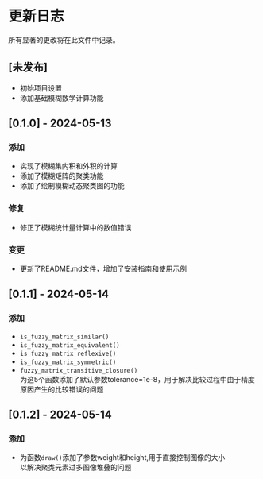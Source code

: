 # 更新日志

所有显著的更改将在此文件中记录。

## [未发布]

- 初始项目设置
- 添加基础模糊数学计算功能

## [0.1.0] - 2024-05-13

### 添加

- 实现了模糊集内积和外积的计算
- 添加了模糊矩阵的聚类功能
- 添加了绘制模糊动态聚类图的功能

### 修复

- 修正了模糊统计量计算中的数值错误

### 变更

- 更新了README.md文件，增加了安装指南和使用示例
## [0.1.1] - 2024-05-14

### 添加


- `is_fuzzy_matrix_similar()`
- `is_fuzzy_matrix_equivalent()`
- `is_fuzzy_matrix_reflexive()`
- `is_fuzzy_matrix_symmetric()`
- `fuzzy_matrix_transitive_closure()`\
为这5个函数添加了默认参数tolerance=1e-8，用于解决比较过程中由于精度原因产生的比较错误的问题
## [0.1.2] - 2024-05-14

### 添加
 
- 为函数`draw()`添加了参数weight和height,用于直接控制图像的大小\
以解决聚类元素过多图像堆叠的问题